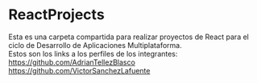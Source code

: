 # ReactProjects

Esta es una carpeta compartida para realizar proyectos de React para el ciclo de Desarrollo de Aplicaciones Multiplataforma.  
Estos son los links a los perfiles de los integrantes:  
<https://github.com/AdrianTellezBlasco>  
<https://github.com/VictorSanchezLafuente>

